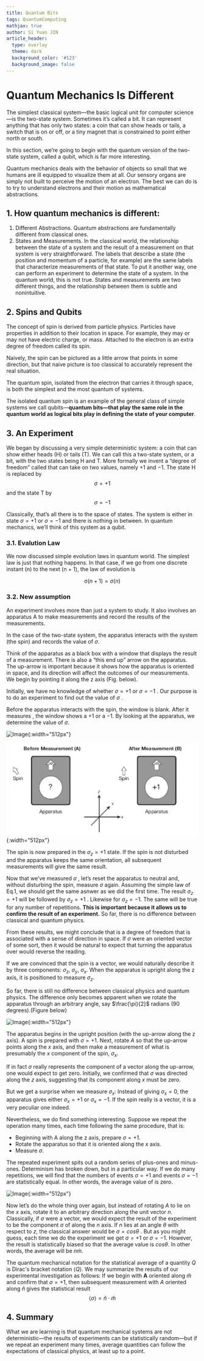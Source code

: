 ```yaml
---
title: Quantum Bits
tags: QuantumComputing
mathjax: true
author: Si Yuan JIN
article_header:
  type: overlay
  theme: dark
  background_color: '#123'
  background_image: false
---
```


# Quantum Mechanics Is Different
The simplest classical system—the basic logical unit for computer science —is the two-state system. Sometimes it’s called a bit. It can represent anything that has only two states: a coin that can show heads or tails, a switch that is on or off, or a tiny magnet that is constrained to point either north or south.

In this section, we’re going to begin with the quantum version of the two-state system, called a qubit, which is far more interesting.

Quantum mechanics deals with the behavior of objects so small that we humans are ill equipped to visualize them at all. Our sensory organs are simply not built to perceive the motion of an electron. The best we can do is to try to understand electrons and their motion as mathematical abstractions.

## 1. How quantum mechanics is different:
1. Different Abstractions. Quantum abstractions are fundamentally different from classical ones.
2. States and Measurements. In the classical world, the relationship between the state of a system and the result of a measurement on that
system is very straightforward. The labels that describe a state (the position and momentum of a particle, for example) are the same labels that characterize measurements of that state. To put it another way, one can perform an experiment to determine the state of a system. In the quantum world, this is not true. States and measurements are two different things, and the relationship between them is subtle and nonintuitive.

## 2. Spins and Qubits
The concept of spin is derived from particle physics. Particles have properties in addition to their location in space. For example, they may or may not have electric charge, or mass. Attached to the electron is an extra degree of freedom called its spin.

Naively, the spin can be pictured as a little arrow that points in some direction, but that naive picture is too classical to accurately represent the real situation.

The quantum spin, isolated from the electron that carries it through space, is both the simplest and the most quantum of systems.

The isolated quantum spin is an example of the general class of simple systems we call qubits—**quantum bits—that play the same role in the quantum world as logical bits play in defining the state of your computer**.


## 3. An Experiment
We began by discussing a very simple deterministic system: a coin that can show either heads (H) or tails (T). We can call this a two-state system, or a bit, with the two states being H and T. More formally we invent a “degree of freedom” called that can take on two values, namely +1 and −1. The state H is replaced by
$$ \sigma = +1 $$
and the state T by
$$ \sigma = -1 $$

Classically, that’s all there is to the space of states. The system is either in state $\sigma = +1$ 
or $\sigma = -1$ and there is nothing in between. In quantum mechanics, we’ll think of this system as a qubit.

### 3.1. Evalution Law
We now discussed simple evolution laws in quantum world. The simplest law is just that nothing happens. In that case, if we go from one discrete instant (n) to the next (n + 1), the law of evolution is

$$ \mathcal \sigma(n+1) = \sigma(n)
\tag{1.1}
$$
### 3.2. New assumption
An experiment involves more than just a system to study. It also involves an apparatus A to make measurements and record the results of the measurements.

In the case of the two-state system, the apparatus interacts with the system (the spin) and records the value of $\sigma$.

Think of the apparatus as a black box with a window that displays the result of a measurement. There is also a “this end up” arrow on the apparatus. The up-arrow is important because it shows how the apparatus is oriented in space, and its direction will affect the outcomes of our measurements. We begin by pointing it along the z axis (Fig. below).

Initially, we have no knowledge of whether $\sigma = +1$ or $\sigma = -1$ . Our purpose is to do an experiment to find out the value of $\sigma$ .

Before the apparatus interacts with the spin, the window is blank. After it measures , the window shows a +1 or a −1. By looking at the apparatus, we determine the value of $\sigma$.

![Image](https://raw.githubusercontent.com/JSYBruce/Homepage/master/assets/images/posts/Quantum-Bits/Apparatus.jpg "Image@512x512"){:width="512px"}

![Image](./../assets/images/posts/Quantum-Bits/Apparatus.jpg){:width="512px"}

The spin is now prepared in the $\sigma_{z} = +1$ state. If the spin is not disturbed and the apparatus keeps the same orientation, all subsequent measurements will give the same result.

Now that we’ve measured $\sigma$ , let’s reset the apparatus to neutral and, without disturbing the spin, measure $\sigma$ again. Assuming the simple law of Eq.1, we should get the same asnwer as we did the first time. The result $\sigma_{z} = +1$ will be followed by $\sigma_{z} = +1$ . Likewise for $\sigma_{z} = -1$. The same will be true for any number of repetitions. **This is important because it allows us to confirm the result of an experiment.**  So far, there is no difference between classical and quantum physics. 

From these results, we might conclude that is a degree of freedom that is associated with a sense of direction in space. If $\sigma$ were an oriented vector of some sort, then it would be natural to expect that turning the apparatus over would reverse the reading.

If we are convinced that the spin is a vector, we would naturally describe it by three components: $\sigma_{z}$, $\sigma_{y}$, $\sigma_{x}$. When the apparatus is upright along the z axis, it is positioned to measure $\sigma_{z}$.

So far, there is still no difference between classical physics and quantum physics. The difference only becomes apparent when we rotate the apparatus through an arbitrary angle, say $\frac{\pi}{2}$ radians (90 degrees).(Figure below)

![Image](https://raw.githubusercontent.com/JSYBruce/Homepage/master/assets/images/posts/Quantum-Bits/Apparatus90.jpg "Image@512x512"){:width="512px"}

The apparatus begins in the upright position (with the up-arrow along the z axis). A spin is prepared with $\sigma = +1$. Next, rotate $A$ so that the up-arrow points along the $x$ axis, and then make a measurement of what is presumably the $x$ component of the spin, $\sigma_{x}$.

If in fact $\sigma$ really represents the component of a vector along the up-arrow, one would expect to get zero.  Initially, we confirmed that $\sigma$ was directed along the $z$ axis, suggesting that its component along $x$ must be zero.


But we get a surprise when we measure $\sigma_{x}$: Instead of giving $\sigma_{x}=0$, the apparatus gives either $\sigma_{x}=+1$ or $\sigma_{x}=-1$. If the spin really is a vector, it is a very peculiar one indeed.

Nevertheless, we do find something interesting. Suppose we repeat the operation many times, each time following the same procedure, that is: 
- Beginning with A along the z axis, prepare $\sigma=+1$. 
- Rotate the apparatus so that it is oriented along the $x$ axis.
- Measure $\sigma$.

The repeated experiment spits out a random series of plus-ones and minus-ones. Determinism has broken down, but in a particular way. If we do many repetitions, we will find that the numbers of events $\sigma=+1$ and events $\sigma=-1$ are statistically equal. In other words, the average value of is zero.

![Image](https://raw.githubusercontent.com/JSYBruce/Homepage/master/assets/images/posts/Quantum-Bits/ApparatusRandom.jpg "Image@512x512"){:width="512px"}

Now let’s do the whole thing over again, but instead of rotating $A$ to lie on the $x$ axis, rotate it to an arbitrary direction along the unit vector $n$. Classically, if $\sigma$ were a vector, we would expect the result of the experiment to be the component $\sigma$ of along the $n$ axis. If $n$ lies at an angle $\theta$ with respect to $z$, the classical answer would be $\sigma= cos\theta$ . But as you might guess, each time we do the experiment we get $\sigma=+1$ or $\sigma=-1$. However, the result is statistically biased so that the average value is $cos\theta$. In other words, the average will be $n \dot m$.

The quantum mechanical notation for the statistical average of a quantity $Q$ is Dirac's bracket notation $\langle Q\rangle$. We may summarize the results of our experimental investigation as follows: If we begin with $\boldsymbol{A}$ oriented along $\widehat{m}$ and confirm that $\sigma=+1$, then subsequent measurement with $A$ oriented along $\widehat{n}$ gives the statistical result
$$\langle\sigma\rangle=\widehat{n} \cdot \widehat{m} \tag{2}$$

## 4. Summary
What we are learning is that quantum mechanical systems are not deterministic—the results of experiments can be statistically random—but if we repeat an experiment many times, average quantities can follow the expectations of classical physics, at least up to a point.



